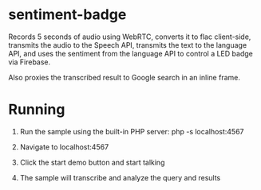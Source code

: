 # sentiment-badge
Records 5 seconds of audio using WebRTC, converts it to flac client-side,
transmits the audio to the Speech API, transmits the text to the language API,
and uses the sentiment from the language API to control a LED badge via
Firebase.

Also proxies the transcribed result to Google search in an inline frame.

# Running

1. Run the sample using the built-in PHP server:
    php -s localhost:4567

2. Navigate to localhost:4567
3. Click the start demo button and start talking
4. The sample will transcribe and analyze the query and results

